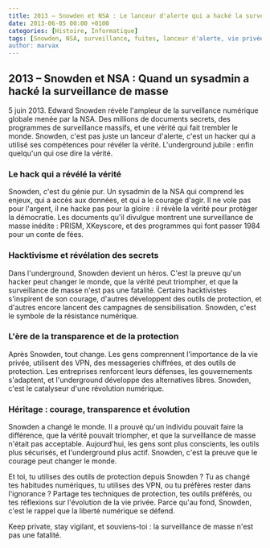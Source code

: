 ```yaml
---
title: 2013 – Snowden et NSA : Le lanceur d'alerte qui a hacké la surveillance
date: 2013-06-05 00:00 +0100
categories: [Histoire, Informatique]
tags: [Snowden, NSA, surveillance, fuites, lanceur d'alerte, vie privée, hacktivisme, underground]
author: marvax
---
```


## 2013 – Snowden et NSA : Quand un sysadmin a hacké la surveillance de masse

5 juin 2013. Edward Snowden révèle l'ampleur de la surveillance numérique globale menée par la NSA. Des millions de documents secrets, des programmes de surveillance massifs, et une vérité qui fait trembler le monde. Snowden, c'est pas juste un lanceur d'alerte, c'est un hacker qui a utilisé ses compétences pour révéler la vérité. L'underground jubile : enfin quelqu'un qui ose dire la vérité.

### Le hack qui a révélé la vérité

Snowden, c'est du génie pur. Un sysadmin de la NSA qui comprend les enjeux, qui a accès aux données, et qui a le courage d'agir. Il ne vole pas pour l'argent, il ne hacke pas pour la gloire : il révèle la vérité pour protéger la démocratie. Les documents qu'il divulgue montrent une surveillance de masse inédite : PRISM, XKeyscore, et des programmes qui font passer 1984 pour un conte de fées.

### Hacktivisme et révélation des secrets

Dans l'underground, Snowden devient un héros. C'est la preuve qu'un hacker peut changer le monde, que la vérité peut triompher, et que la surveillance de masse n'est pas une fatalité. Certains hacktivistes s'inspirent de son courage, d'autres développent des outils de protection, et d'autres encore lancent des campagnes de sensibilisation. Snowden, c'est le symbole de la résistance numérique.

### L'ère de la transparence et de la protection

Après Snowden, tout change. Les gens comprennent l'importance de la vie privée, utilisent des VPN, des messageries chiffrées, et des outils de protection. Les entreprises renforcent leurs défenses, les gouvernements s'adaptent, et l'underground développe des alternatives libres. Snowden, c'est le catalyseur d'une révolution numérique.

### Héritage : courage, transparence et évolution

Snowden a changé le monde. Il a prouvé qu'un individu pouvait faire la différence, que la vérité pouvait triompher, et que la surveillance de masse n'était pas acceptable. Aujourd'hui, les gens sont plus conscients, les outils plus sécurisés, et l'underground plus actif. Snowden, c'est la preuve que le courage peut changer le monde.

Et toi, tu utilises des outils de protection depuis Snowden ? Tu as changé tes habitudes numériques, tu utilises des VPN, ou tu préfères rester dans l'ignorance ? Partage tes techniques de protection, tes outils préférés, ou tes réflexions sur l'évolution de la vie privée. Parce qu'au fond, Snowden, c'est le rappel que la liberté numérique se défend.

Keep private, stay vigilant, et souviens-toi : la surveillance de masse n'est pas une fatalité.